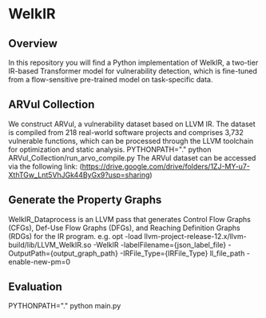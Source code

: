 # WelkIR

## Overview
In this repository you will find a Python implementation of WelkIR, a two-tier IR-based Transformer model for vulnerability detection, which is fine-tuned from a flow-sensitive pre-trained model on task-specific data.

## ARVul Collection
We construct ARVul, a vulnerability dataset based on LLVM IR. The dataset is compiled from 218 real-world software projects and comprises 3,732 vulnerable functions, which can be processed through the LLVM toolchain for optimization and static analysis.
PYTHONPATH="." python ARVul_Collection/run_arvo_compile.py 
The ARVul dataset can be accessed via the following link: (https://drive.google.com/drive/folders/1ZJ-MY-u7-XthTGw_Lnt5VhJGk44ByGx9?usp=sharing)

##  Generate the Property Graphs
WelkIR_Dataprocess is an LLVM pass that generates Control Flow Graphs (CFGs), Def-Use Flow Graphs (DFGs), and Reaching Definition Graphs (RDGs) for the IR program.
e.g.  opt -load llvm-project-release-12.x/llvm-build/lib/LLVM_WelkIR.so -WelkIR -labelFilename={json_label_file} -OutputPath={output_graph_path} -IRFile_Type={IRFile_Type} ll_file_path -enable-new-pm=0


##  Evaluation
PYTHONPATH="." python main.py
